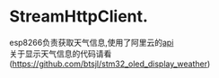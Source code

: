 # StreamHttpClient.
esp8266负责获取天气信息,使用了阿里云的[api](http://getweather.market.alicloudapi.com/lundear/weather1d?areaCode=420100)<br>
关于显示天气信息的代码请看(https://github.com/btsjl/stm32_oled_display_weather)
